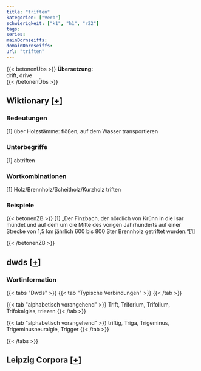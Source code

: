 ```yaml
---
title: "triften"
kategorien: ["Verb"]
schwierigkeit: ["k1", "h1", "r22"]
tags:
series:
mainDornseiffs:
domainDornseiffs:
url: "triften"
---
```


{{< betonenÜbs >}}
**Übersetzung:**  
drift, drive  
{{< /betonenÜbs >}}

## Wiktionary [[+](https://de.wiktionary.org/wiki/triften)]

### Bedeutungen
[1] über Holzstämme: flößen, auf dem Wasser transportieren  

### Unterbegriffe
[1] abtriften  

### Wortkombinationen
[1] Holz/Brennholz/Scheitholz/Kurzholz triften  

### Beispiele
{{< betonenZB >}}
[1] „Der Finzbach, der nördlich von Krünn in die Isar mündet und auf dem um die Mitte des vorigen Jahrhunderts auf einer Strecke von 1,5 km jährlich 600 bis 800 Ster Brennholz getriftet wurden.“[1]  

{{< /betonenZB >}}


## dwds [[+](https://www.dwds.de/wb/triften)]

### Wortinformation
{{< tabs "Dwds" >}}
{{< tab "Typische Verbindungen" >}}
{{< /tab >}}

{{< tab "alphabetisch vorangehend" >}}
Trift, Triforium, Trifolium, Trifokalglas, triezen
{{< /tab >}}

{{< tab "alphabetisch vorangehend" >}}
triftig, Triga, Trigeminus, Trigeminusneuralgie, Trigger
{{< /tab >}}

{{< /tabs >}}

## Leipzig Corpora [[+](https://corpora.uni-leipzig.de/en/res?word=triften&corpusId=deu_newscrawl-public_2018)]

